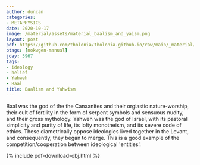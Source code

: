 ```yaml
---
author: duncan
categories:
- METAPHYSICS
date: 2020-10-17
image: /material/assets/material_baalism_and_yaism.png
layout: post
pdf: https://github.com/tholonia/tholonia.github.io/raw/main/_material/assets/material_baalism_and_yaism.pdf
ptags: [nokwgen-manual]
jday: 5967
tags:
- ideology
- belief
- Yahweh
- Baal
title: Baalism and Yahwism
---
```


Baal was the god of the the Canaanites and their orgiastic nature-worship, their cult of fertility in the form of serpent symbols and sensuous nudity, and their gross mythology.  Yahweh was the god of Israel, with its pastoral simplicity and purity of life, its lofty monotheism, and its severe code of ethics.  These diametrically oppose ideologies lived together in the Levant, and consequently, they began to merge.  This is a good example of the competition/cooperation between ideological 'entities'.

<!--more-->

{% include pdf-download-obj.html %}
